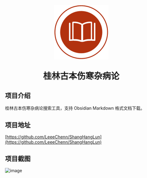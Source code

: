 <p align="center">
	<img alt="logo" src="https://github.com/LeeeChenn/ShangHangLun/blob/main/public/img/apple-touch-icon.png?raw=true">
</p>
<h1 align="center" style="margin: 30px 0 30px; font-weight: bold;">桂林古本伤寒杂病论</h1>

## 项目介绍

桂林古本伤寒杂病论搜索工具，支持 Obsidian Markdown 格式文档下载。

## 项目地址

[https://github.com/LeeeChenn/ShangHangLun](https://github.com/LeeeChenn/ShangHangLun)

## 项目截图

![image](https://github.com/LeeeChenn/ShangHangLun/blob/main/public/screenshot/1.png?raw=true)
